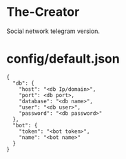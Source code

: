 # The-Creator
Social network telegram version. 

# config/default.json
```
{
  "db": {
    "host": "<db Ip/domain>",
    "port": <db port>,
    "database": "<db name>",
    "user": "<db user>",
    "password": "<db password>"
  },
  "bot": {
    "token": "<bot token>",
    "name": "<bot name>"
  }
}
```
